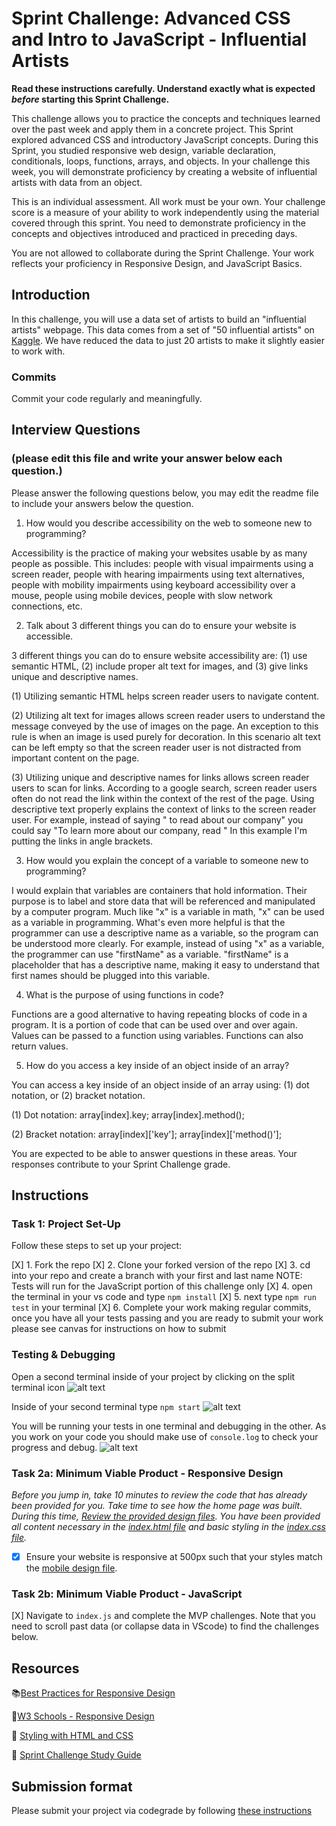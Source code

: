 # Sprint Challenge: Advanced CSS and Intro to JavaScript - Influential Artists

**Read these instructions carefully. Understand exactly what is expected _before_ starting this Sprint Challenge.**

This challenge allows you to practice the concepts and techniques learned over the past week and apply them in a concrete project. This Sprint explored advanced CSS and introductory JavaScript concepts. During this Sprint, you studied responsive web design, variable declaration, conditionals, loops, functions, arrays, and objects. In your challenge this week, you will demonstrate proficiency by creating a website of influential artists with data from an object.

This is an individual assessment. All work must be your own. Your challenge score is a measure of your ability to work independently using the material covered through this sprint. You need to demonstrate proficiency in the concepts and objectives introduced and practiced in preceding days.

You are not allowed to collaborate during the Sprint Challenge. Your work reflects your proficiency in Responsive Design, and JavaScript Basics.


## Introduction

In this challenge, you will use a data set of artists to build an "influential artists" webpage. This data comes from a set of "50 influential artists" on [Kaggle](https://www.kaggle.com/ikarus777/best-artworks-of-all-time). We have reduced the data to just 20 artists to make it slightly easier to work with.

### Commits

Commit your code regularly and meaningfully. 

## Interview Questions
### (please edit this file and write your answer below each question.)

Please answer the following questions below, you may edit the readme file to include your answers below the question.

1. How would you describe accessibility on the web to someone new to programming?

Accessibility is the practice of making your websites usable by as many people as possible. This includes: people with visual impairments using a screen reader, people with hearing impairments using text alternatives, people with mobility impairments using keyboard accessibility over a mouse, people using mobile devices, people with slow network connections, etc.

2. Talk about 3 different things you can do to ensure your website is accessible. 

3 different things you can do to ensure website accessibility are: (1) use semantic HTML, (2) include proper alt text for images, and (3) give links unique and descriptive names.

(1) Utilizing semantic HTML helps screen reader users to navigate content.

(2) Utilizing alt text for images allows screen reader users to understand the message conveyed by the use of images on the page. An exception to this rule is when an image is used purely for decoration. In this scenario alt text can be left empty so that the screen reader user is not distracted from important content on the page.

(3) Utilizing unique and descriptive names for links allows screen reader users to scan for links. According to a google search, screen reader users often do not read the link within the context of the rest of the page. Using descriptive text properly explains the context of links to the screen reader user. For example, instead of saying "<Click here> to read about our company" you could say "To learn more about our company, read <About Us>" In this example I'm putting the links in angle brackets.

3. How would you explain the concept of a variable to someone new to programming?

I would explain that variables are containers that hold information. Their purpose is to label and store data that will be referenced and manipulated by a computer program. Much like "x" is a variable in math, "x" can be used as a variable in programming. What's even more helpful is that the programmer can use a descriptive name as a variable, so the program can be understood more clearly. For example, instead of using "x" as a variable, the programmer can use "firstName" as a variable. "firstName" is a placeholder that has a descriptive name, making it easy to understand that first names should be plugged into this variable.

4. What is the purpose of using functions in code?

Functions are a good alternative to having repeating blocks of code in a program. It is a portion of code that can be used over and over again. Values can be passed to a function using variables. Functions can also return values.

5. How do you access a key inside of an object inside of an array?

You can access a key inside of an object inside of an array using: (1) dot notation, or (2) bracket notation.

(1) Dot notation: array[index].key; array[index].method();

(2) Bracket notation: array[index]['key']; array[index]['method()'];

You are expected to be able to answer questions in these areas. Your responses contribute to your Sprint Challenge grade. 

## Instructions

### Task 1: Project Set-Up

Follow these steps to set up your project:

[X] 1. Fork the repo
[X] 2. Clone your forked version of the repo
[X] 3. cd into your repo and create a branch with your first and last name
NOTE: Tests will run for the JavaScript portion of this challenge only
[X] 4. open the terminal in your vs code and type `npm install`
[X] 5. next type `npm run test` in your terminal
[X] 6. Complete your work making regular commits, once you have all your tests passing and you are ready to submit your work please see canvas for instructions on how to submit

### Testing & Debugging

Open a second terminal inside of your project by clicking on the split terminal icon
![alt text](assets/split_terminal.png "Split Terminal")

Inside of your second terminal type `npm start` 
![alt text](assets/npm_start.png "type npm start")

You will be running your tests in one terminal and debugging in the other. As you work on your code you should make use of `console.log` to check your progress and debug.
![alt text](assets/tests_debug_terminal_final.png "your terminal should look like this")

### Task 2a:  Minimum Viable Product - Responsive Design

*Before you jump in, take 10 minutes to review the code that has already been provided for you. Take time to see how the home page was built. During this time, [Review the provided design files](design/). You have been provided all content necessary in the [index.html file](index.html) and basic styling in the [index.css file](css/index.css).*

* [X] Ensure your website is responsive at 500px such that your styles match the [mobile design file](design/Mobile.png).

### Task 2b: Minimum Viable Product - JavaScript

[X] Navigate to `index.js` and complete the MVP challenges. Note that you need to scroll past data (or collapse data in VScode) to find the challenges below.



## Resources

📚[Best Practices for Responsive Design](https://www.browserstack.com/guide/responsive-design-breakpoints)

🤝[W3 Schools - Responsive Design](https://www.w3schools.com/html/html_responsive.asp)

👀 [Styling with HTML and CSS](https://www.w3schools.com/html/html_css.asp)

🦄 [Sprint Challenge Study Guide](https://www.notion.so/lambdaschool/Unit-1-Sprint-2-Study-Guide-16f656025c8744458addb068e6348101)


## Submission format

Please submit your project via codegrade by following [these instructions](https://www.notion.so/lambdaschool/Submitting-an-assignment-via-Code-Grade-A-Step-by-Step-Walkthrough-07bd65f5f8364e709ecb5064735ce374)



